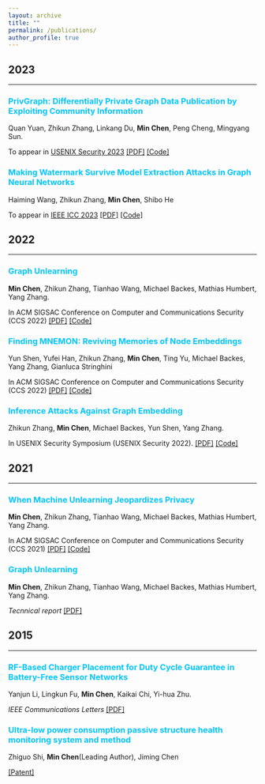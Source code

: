 ```yaml
---
layout: archive
title: ""
permalink: /publications/
author_profile: true
---
```



## 2023
___

### <span style="color:#00c6fe">PrivGraph: Differentially Private Graph Data Publication by Exploiting Community Information</span>

Quan Yuan, Zhikun Zhang, Linkang Du,  <b>Min Chen</b>, Peng Cheng, Mingyang Sun.

To appear in [USENIX Security 2023](https://www.usenix.org/conference/usenixsecurity23) [[PDF]](https://milkigit.github.io/publications/) [[Code]](https://milkigit.github.io/publications/)

### <span style="color:#00c6fe">Making Watermark Survive Model Extraction Attacks in Graph Neural Networks</span>

Haiming Wang, Zhikun Zhang, <b>Min Chen</b>, Shibo He

To appear in [IEEE ICC 2023](https://icc2023.ieee-icc.org/) [[PDF]](https://milkigit.github.io/publications/) [[Code]](https://milkigit.github.io/publications/)


## 2022
___

### <span style="color:#00c6fe">Graph Unlearning</span>

<b>Min Chen</b>, Zhikun Zhang, Tianhao Wang, Michael Backes, Mathias Humbert, Yang Zhang.

In ACM SIGSAC Conference on Computer and Communications Security (CCS 2022) [[PDF]](https://arxiv.org/abs/2103.14991) [[Code]](https://github.com/MinChen00/Graph-Unlearning)


### <span style="color:#00c6fe">Finding MNEMON: Reviving Memories of Node Embeddings</span>

Yun Shen, Yufei Han, Zhikun Zhang, <b>Min Chen</b>, Ting Yu, Michael Backes, Yang Zhang, Gianluca Stringhini

In ACM SIGSAC Conference on Computer and Communications Security (CCS 2022) [[PDF]](https://arxiv.org/abs/2204.06963) [[Code]](https://milkigit.github.io/publications/)

### <span style="color:#00c6fe">Inference Attacks Against Graph Embedding</span>

Zhikun Zhang, <b>Min Chen</b>, Michael Backes, Yun Shen, Yang Zhang.

In USENIX Security Symposium (USENIX Security 2022). [[PDF]](https://arxiv.org/abs/2110.02631) [[Code]](https://github.com/Zhangzhk0819/GNN-Embedding-Leaks)


## 2021
___

### <span style="color:#00c6fe">When Machine Unlearning Jeopardizes Privacy</span>

<b>Min Chen</b>, Zhikun Zhang, Tianhao Wang, Michael Backes, Mathias Humbert, Yang Zhang.

In ACM SIGSAC Conference on Computer and Communications Security (CCS 2021) [[PDF]](https://arxiv.org/abs/2005.02205) [[Code]](https://github.com/MinChen00/UnlearningLeaks)


### <span style="color:#00c6fe">Graph Unlearning</span>

<b>Min Chen</b>, Zhikun Zhang, Tianhao Wang, Michael Backes, Mathias Humbert, Yang Zhang.

*Tecnnical report* [[PDF]](https://arxiv.org/abs/2103.14991)


## 2015
___

### <span style="color:#00c6fe">RF-Based Charger Placement for Duty Cycle Guarantee in Battery-Free Sensor Networks</span>

Yanjun Li, Lingkun Fu, <b>Min Chen</b>, Kaikai Chi, Yi-hua Zhu.

*IEEE Communications Letters* [[PDF]](https://arxiv.org/pdf/1508.02303.pdf)

### <span style="color:#00c6fe">Ultra-low power consumption passive structure health monitoring system and method</span>

Zhiguo Shi, <b>Min Chen</b>(Leading Author), Jiming Chen

[[Patent]](http://www.soopat.com/Patent/201510736108)